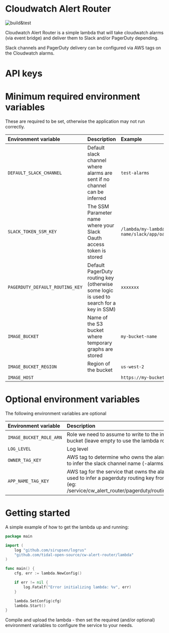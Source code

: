 # Cloudwatch Alert Router

![build&test](https://github.com/tidal-open-source/cw-alert-router/actions/workflows/main.yml/badge.svg)

Cloudwatch Alert Router is a simple lambda that will take cloudwatch alarms (via 
event bridge) and deliver them to Slack and/or PagerDuty depending.

Slack channels and PagerDuty delivery can be configured via AWS tags on the
Cloudwatch alarms.


# API keys


# Minimum required environment variables

These are required to be set, otherwise the application may not run correctly.

|Environment variable|Description|Example|
|:--------------------|:---------|:------|
|`DEFAULT_SLACK_CHANNEL`|Default slack channel where alarms are sent if no channel can be inferred|`test-alarms`|
|`SLACK_TOKEN_SSM_KEY`|The SSM Parameter name where your Slack Oauth access token is stored|`/lambda/my-lambda-name/slack/app/oauth/access_token`|
|`PAGERDUTY_DEFAULT_ROUTING_KEY`|Default PagerDuty routing key (otherwise some logic is used to search for a key in SSM)|`xxxxxxx`|
|`IMAGE_BUCKET`|Name of the S3 bucket where temporary graphs are stored|`my-bucket-name`|
|`IMAGE_BUCKET_REGION`|Region of the bucket|`us-west-2`|
|`IMAGE_HOST`||`https://my-bucket-cdn.mysite.com`|

# Optional environment variables

The following environment variables are optional

| Environment variable | Description | Default | Example |
|:----------------------|:------------|:--------|:--------|
|`IMAGE_BUCKET_ROLE_ARN`|Role we need to assume to write to the image bucket (leave empty to use the lambda role)|`""`|`arn:aws:iam::123456789012:role/role_with_bucket_access`|
|`LOG_LEVEL`|Log level|`INFO`|`DEBUG`|
|`OWNER_TAG_KEY`|AWS tag to determine who owns the alarm - used to infer the slack channel name (<team>-alarms)|`owner`||
|`APP_NAME_TAG_KEY`|AWS tag for the service that owns the alarm - used to infer a pagerduty routing key from ssm (eg: /service/cw_alert_router/pagerduty/routing_keys/<app-name>)|`service`||


# Getting started

A simple example of how to get the lambda up and running:

```go
package main

import (
	log "github.com/sirupsen/logrus"
	"github.com/tidal-open-source/cw-alert-router/lambda"
)

func main() {
	cfg, err := lambda.NewConfig()

	if err != nil {
		log.Fatalf("Error initializing lambda: %v", err)
	}

	lambda.SetConfig(cfg)
	lambda.Start()
}
```

Compile and upload the lambda - then set the required (and/or optional) environment variables to configure the service to your needs.

